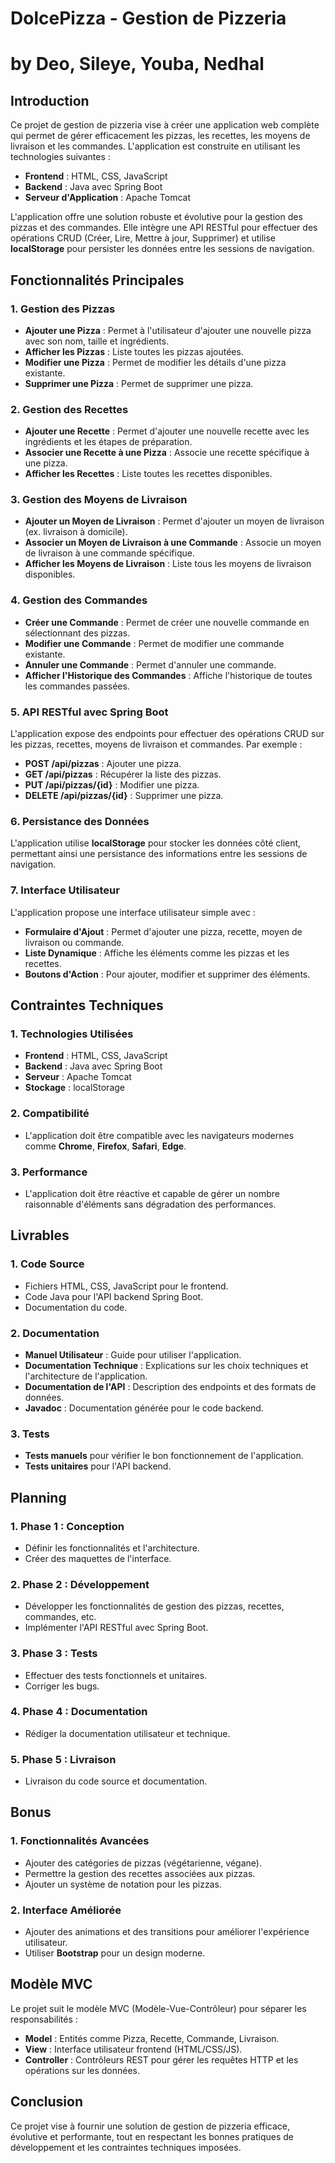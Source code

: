# DolcePizza - Gestion de Pizzeria
# by Deo, Sileye, Youba, Nedhal

## Introduction

Ce projet de gestion de pizzeria vise à créer une application web complète qui permet de gérer efficacement les pizzas, les recettes, les moyens de livraison et les commandes. L'application est construite en utilisant les technologies suivantes :
- **Frontend** : HTML, CSS, JavaScript
- **Backend** : Java avec Spring Boot
- **Serveur d'Application** : Apache Tomcat

L'application offre une solution robuste et évolutive pour la gestion des pizzas et des commandes. Elle intègre une API RESTful pour effectuer des opérations CRUD (Créer, Lire, Mettre à jour, Supprimer) et utilise **localStorage** pour persister les données entre les sessions de navigation.

## Fonctionnalités Principales

### 1. Gestion des Pizzas
- **Ajouter une Pizza** : Permet à l'utilisateur d'ajouter une nouvelle pizza avec son nom, taille et ingrédients.
- **Afficher les Pizzas** : Liste toutes les pizzas ajoutées.
- **Modifier une Pizza** : Permet de modifier les détails d'une pizza existante.
- **Supprimer une Pizza** : Permet de supprimer une pizza.

### 2. Gestion des Recettes
- **Ajouter une Recette** : Permet d'ajouter une nouvelle recette avec les ingrédients et les étapes de préparation.
- **Associer une Recette à une Pizza** : Associe une recette spécifique à une pizza.
- **Afficher les Recettes** : Liste toutes les recettes disponibles.

### 3. Gestion des Moyens de Livraison
- **Ajouter un Moyen de Livraison** : Permet d'ajouter un moyen de livraison (ex. livraison à domicile).
- **Associer un Moyen de Livraison à une Commande** : Associe un moyen de livraison à une commande spécifique.
- **Afficher les Moyens de Livraison** : Liste tous les moyens de livraison disponibles.

### 4. Gestion des Commandes
- **Créer une Commande** : Permet de créer une nouvelle commande en sélectionnant des pizzas.
- **Modifier une Commande** : Permet de modifier une commande existante.
- **Annuler une Commande** : Permet d'annuler une commande.
- **Afficher l'Historique des Commandes** : Affiche l'historique de toutes les commandes passées.

### 5. API RESTful avec Spring Boot
L'application expose des endpoints pour effectuer des opérations CRUD sur les pizzas, recettes, moyens de livraison et commandes. Par exemple :
- **POST /api/pizzas** : Ajouter une pizza.
- **GET /api/pizzas** : Récupérer la liste des pizzas.
- **PUT /api/pizzas/{id}** : Modifier une pizza.
- **DELETE /api/pizzas/{id}** : Supprimer une pizza.

### 6. Persistance des Données
L'application utilise **localStorage** pour stocker les données côté client, permettant ainsi une persistance des informations entre les sessions de navigation.

### 7. Interface Utilisateur
L'application propose une interface utilisateur simple avec :
- **Formulaire d'Ajout** : Permet d'ajouter une pizza, recette, moyen de livraison ou commande.
- **Liste Dynamique** : Affiche les éléments comme les pizzas et les recettes.
- **Boutons d'Action** : Pour ajouter, modifier et supprimer des éléments.

## Contraintes Techniques

### 1. Technologies Utilisées
- **Frontend** : HTML, CSS, JavaScript
- **Backend** : Java avec Spring Boot
- **Serveur** : Apache Tomcat
- **Stockage** : localStorage

### 2. Compatibilité
- L'application doit être compatible avec les navigateurs modernes comme **Chrome**, **Firefox**, **Safari**, **Edge**.

### 3. Performance
- L'application doit être réactive et capable de gérer un nombre raisonnable d'éléments sans dégradation des performances.

## Livrables

### 1. Code Source
- Fichiers HTML, CSS, JavaScript pour le frontend.
- Code Java pour l'API backend Spring Boot.
- Documentation du code.

### 2. Documentation
- **Manuel Utilisateur** : Guide pour utiliser l'application.
- **Documentation Technique** : Explications sur les choix techniques et l'architecture de l'application.
- **Documentation de l'API** : Description des endpoints et des formats de données.
- **Javadoc** : Documentation générée pour le code backend.

### 3. Tests
- **Tests manuels** pour vérifier le bon fonctionnement de l'application.
- **Tests unitaires** pour l'API backend.

## Planning

### 1. Phase 1 : Conception
- Définir les fonctionnalités et l'architecture.
- Créer des maquettes de l'interface.

### 2. Phase 2 : Développement
- Développer les fonctionnalités de gestion des pizzas, recettes, commandes, etc.
- Implémenter l'API RESTful avec Spring Boot.

### 3. Phase 3 : Tests
- Effectuer des tests fonctionnels et unitaires.
- Corriger les bugs.

### 4. Phase 4 : Documentation
- Rédiger la documentation utilisateur et technique.

### 5. Phase 5 : Livraison
- Livraison du code source et documentation.

## Bonus

### 1. Fonctionnalités Avancées
- Ajouter des catégories de pizzas (végétarienne, végane).
- Permettre la gestion des recettes associées aux pizzas.
- Ajouter un système de notation pour les pizzas.

### 2. Interface Améliorée
- Ajouter des animations et des transitions pour améliorer l'expérience utilisateur.
- Utiliser **Bootstrap** pour un design moderne.

## Modèle MVC

Le projet suit le modèle MVC (Modèle-Vue-Contrôleur) pour séparer les responsabilités :
- **Model** : Entités comme Pizza, Recette, Commande, Livraison.
- **View** : Interface utilisateur frontend (HTML/CSS/JS).
- **Controller** : Contrôleurs REST pour gérer les requêtes HTTP et les opérations sur les données.

## Conclusion
Ce projet vise à fournir une solution de gestion de pizzeria efficace, évolutive et performante, tout en respectant les bonnes pratiques de développement et les contraintes techniques imposées.
